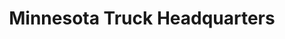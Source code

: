 ---
title: "Minnesota Truck Headquarters"
url: /sauk-rapids/minnesota-truck-headquarters/
shop: Autohaus
---